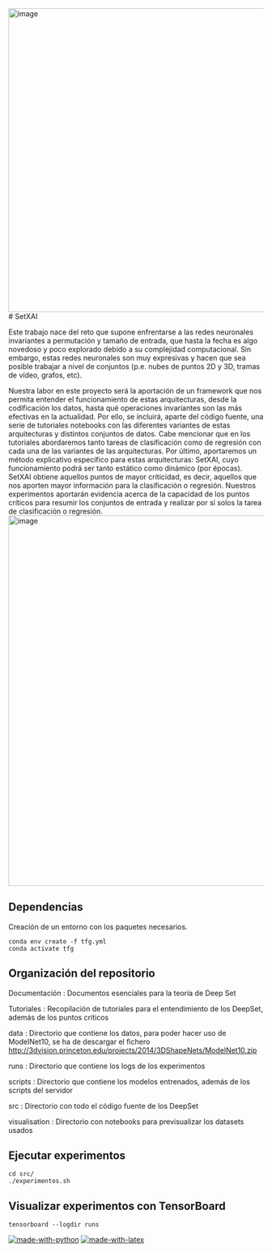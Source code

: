 <img width="600" alt="image" src="https://user-images.githubusercontent.com/60975511/170879500-dd060150-5ea2-47b2-aa17-d1fbf3cd4366.png">
# SetXAI

Este trabajo nace del reto que supone enfrentarse a las  redes neuronales invariantes a permutación y tamaño de entrada, que hasta la fecha es algo novedoso y poco explorado debido a su complejidad computacional. Sin embargo, estas redes neuronales son muy expresivas y hacen que sea posible trabajar a nivel de conjuntos (p.e. nubes de puntos 2D y 3D, tramas de vídeo, grafos, etc).

Nuestra labor en este proyecto será la aportación de un framework que nos permita entender el funcionamiento de estas arquitecturas, desde la codificación los datos, hasta qué operaciones invariantes son las más efectivas en la actualidad. Por ello, se incluirá, aparte del código fuente,  una serie de tutoriales notebooks con las diferentes variantes de estas arquitecturas y distintos conjuntos de datos. Cabe mencionar que en los tutoriales abordaremos tanto tareas de clasificación como de regresión con cada una de las variantes de las arquitecturas. Por último, aportaremos un método explicativo especifico para estas arquitecturas: SetXAI, cuyo funcionamiento podrá ser tanto estático como dinámico (por épocas). SetXAI obtiene aquellos puntos de mayor criticidad, es decir, aquellos que nos aporten mayor información para la clasificación o regresión. Nuestros experimentos aportarán evidencia acerca de la capacidad de los puntos críticos para resumir los conjuntos de entrada y realizar por sí solos la tarea de clasificación o regresión.
<img width="732" alt="image" src="https://user-images.githubusercontent.com/60975511/170883475-6c6f0a90-37f2-472d-b840-a404c77c672c.png">


## Dependencias

Creación de un entorno con los paquetes necesarios.
```
conda env create -f tfg.yml
conda activate tfg
```
## Organización del repositorio
Documentación : Documentos esenciales para la teoría de Deep Set

Tutoriales : Recopilación de tutoriales para el entendimiento de los DeepSet, además de los puntos críticos

data : Directorio que contiene los datos, para poder hacer uso de ModelNet10, se ha de descargar el fichero 
http://3dvision.princeton.edu/projects/2014/3DShapeNets/ModelNet10.zip

runs : Directorio que contiene los logs de los experimentos

scripts : Directorio que contiene los modelos entrenados, además de los scripts del servidor

src : Directorio con todo el código fuente de los DeepSet

visualisation : Directorio con notebooks para previsualizar los datasets usados
   
## Ejecutar experimentos
```
cd src/
./experimentos.sh
```
## Visualizar experimentos con TensorBoard
```
tensorboard --logdir runs
```

[![made-with-python](https://img.shields.io/badge/Made%20with-Python-1f425f.svg)](https://www.python.org/)
[![made-with-latex](https://img.shields.io/badge/Made%20with-LaTeX-1f425f.svg)](https://www.latex-project.org/)
